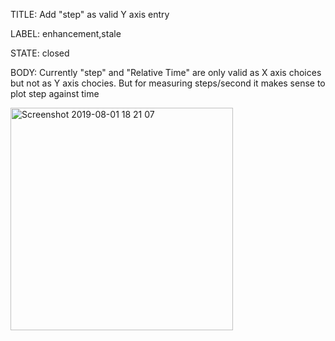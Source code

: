 TITLE:
Add "step" as valid Y axis entry

LABEL:
enhancement,stale

STATE:
closed

BODY:
Currently "step" and "Relative Time" are only valid as X axis choices but not as Y axis chocies. But for measuring steps/second it makes sense to plot step against time

<img width="356" alt="Screenshot 2019-08-01 18 21 07" src="https://user-images.githubusercontent.com/23068/62337359-296c6680-b489-11e9-8d81-d0b705451809.png">




